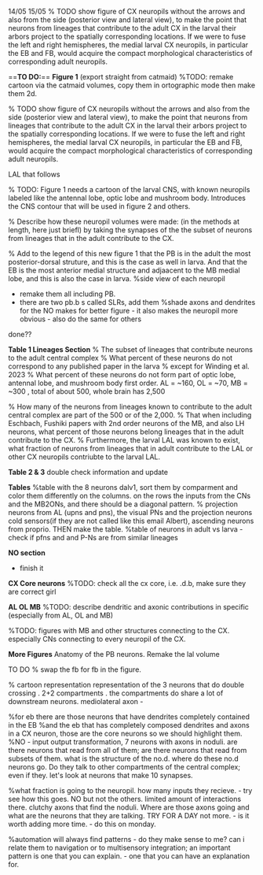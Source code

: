 
14/05
15/05
% TODO show figure of CX neuropils without the arrows and also from the side (posterior view and lateral view), to make the point that neurons from lineages that contribute to the adult CX in the larval their arbors project to the spatially corresponding locations. If we were to fuse the left and right hemispheres, the medial larval CX neuropils, in particular the EB and FB, would acquire the compact morphological characteristics of corresponding adult neuropils.



==**TO DO:**==
**Figure 1** (export straight from catmaid)
%TODO: remake cartoon via the catmaid volumes, copy them in ortographic mode then make them 2d.


% TODO show figure of CX neuropils without the arrows and also from the side (posterior view and lateral view), to make the point that neurons from lineages that contribute to the adult CX in the larval their arbors project to the spatially corresponding locations. 
If we were to fuse the left and right hemispheres, the medial larval CX neuropils, in particular the EB and FB, would acquire the compact morphological characteristics of corresponding adult neuropils.

LAL that follows 

% TODO: Figure 1 needs a cartoon of the larval CNS, with known neuropils labeled like the antennal lobe, optic lobe and mushroom body. Introduces the CNS contour that will be used in figure 2 and others.



% Describe how these neuropil volumes were made: (in the methods at length, here just briefl) by taking the synapses of the the subset of neurons from lineages that in the adult contribute to the CX.



% Add to the legend of this new figure 1 that the PB is in the adult the most posterior-dorsal struture, and this is the case as well in larva. And that the EB is the most anterior medial structure and adjaacent to the MB medial lobe, and this is also the case in larva.
%side view of each neuropil 
- remake them all including PB. 
- there are two pb.b s called SLRs, add them 
%shade axons and dendrites for the NO makes for better figure - it also makes the neuropil more obvious - also do the same for others 



done?? 

**Table 1 Lineages Section**
% The subset of lineages that contribute neurons to the adult central complex
% What percent of these neurons do not correspond to any published paper in the larva
% except for Winding et al. 2023
% What percent of these neurons do not form part of optic lobe, antennal lobe, and mushroom body first order. AL = ~160, OL = ~70, MB = ~300 , total of about 500, whole brain has 2,500

% How many of the neurons from lineages known to contribute to the adult central complex are part of the 500 or of the 2,000.
% That when including Eschbach, Fushiki papers with 2nd order neurons of the MB, and also LH neurons, what percent of those neurons belong lineages that in the adult contribute to the CX.
% Furthermore, the larval LAL was known to exist, what fraction of neurons from lineages that in adult contribute to the LAL or other CX neuropils contriubte to the larval LAL.


**Table 2 & 3** 
double check information and update

**Tables** 
%table with the 8 neurons dalv1, sort them by comparment and color them differently on the columns. on the rows the inputs from the CNs and the MB2ONs, and there should be a diagonal pattern.
% projection neurons from AL (upns and pns), the visual PNs and the projection neurons cold sensors(if they are not called like this email Albert), ascending neurons from proprio.  THEN make the table. 
%table of neurons in adult vs larva - check if pfns and and P-Ns are from similar lineages 

**NO section**
- finish it 

**CX Core neurons**
%TODO: check all the cx core, i.e. .d.b, make sure they are correct girl



**AL OL MB**
%TODO: describe dendritic and axonic contributions in specific (especially from AL, OL and MB)

%TODO: figures with MB and other structures connecting to the CX. especially CNs connecting to every neuropil of the CX.

**More Figures**
Anatomy of the PB neurons. 
Remake the lal volume



TO DO
% swap the fb for fb in the figure. 

% cartoon representation representation of the 3 neurons that do double crossing . 
2+2 compartments . the compartments do share a lot of downstream neurons. 
mediolateral axon -

%for eb there are those neurons that have dendrites completely contained in the EB
%and the eb that has completely composed dendrites and axons in a CX neuron, those are the core neurons so we should highlight them. 
%NO - input output transformation, 7 neurons with axons in noduli. are there neurons that read from all of them; are there neurons that read from subsets of them. what is the structure of the no.d. where do these no.d neurons go. 
Do they talk to other compartments of the central complex; even if they. 
let's look at neurons that make 10 synapses. 


%what fraction is going to the neuropil. how many inputs they recieve. - try see how this goes. NO but not the others. limited amount of interactions there. 
clutchy axons that find the noduli. Where are those axons going and what are the neurons that they are talking.  TRY FOR A DAY not more. - is it worth adding more time. - do this on monday. 



%automation will always find patterns - do they make sense to me? can i relate them to navigation or to multisensory integration; an important pattern is one that you can explain. - one that you can have an explanation for.  




